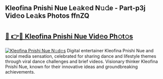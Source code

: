 ## Kleofina Pnishi Nue Le𝚊k𝚎d N𝚞𝚍e - Part-p3j Vid𝚎o Le𝚊ks Photos ffnZQ

# <h2><a href="http://fb1y5u5.evod.top/?m=Kleofina+Pnishi+Nue">🔗 👉🔴 Kleofina Pnishi Nue Vid𝚎o Ph𝚘t𝚘s</a></h2>

[![Kleofina Pnishi Nue N𝚞d𝚎s](https://i.imgur.com/8V9OHl7.gif)](http://fb1y5u5.evod.top/?m=Kleofina+Pnishi+Nue)
Digital entertainer Kleofina Pnishi Nue and social media sensation, celebrated for sharing dance and lifestyle themes through viral dance challenges and brief videos. Visionary thinker Kleofina Pnishi Nue, known for their innovative ideas and groundbreaking achievements. 
